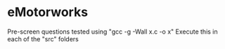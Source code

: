 # eMotorworks
Pre-screen questions tested using "gcc -g -Wall x.c -o x"
Execute this in each of the "src" folders
